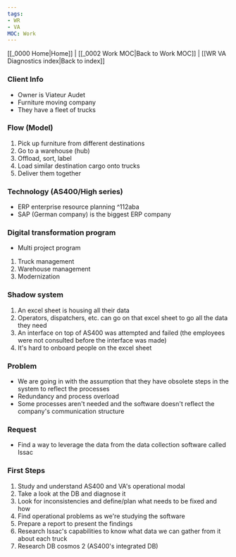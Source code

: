 ```yaml
---
tags:
- WR
- VA
MOC: Work
---
```

[[_0000 Home|Home]] | [[_0002 Work MOC|Back to Work MOC]] | [[WR VA Diagnostics index|Back to index]]
### Client Info
- Owner is Viateur Audet
- Furniture moving company
- They have a fleet of trucks

### Flow (Model)
1. Pick up furniture from different destinations
2. Go to a warehouse (hub)
3. Offload, sort, label
4. Load similar destination cargo onto trucks
5. Deliver them together

### Technology (AS400/High series)
- ERP enterprise resource planning ^112aba
- SAP (German company) is the biggest ERP company

### Digital transformation program
- Multi project program
1. Truck management
2. Warehouse management
3. Modernization

### Shadow system
1. An excel sheet is housing all their data
2. Operators, dispatchers, etc. can go on that excel sheet to go all the data they need
3. An interface on top of AS400 was attempted and failed (the employees were not consulted before the interface was made)
4. It's hard to onboard people on the excel sheet

### Problem
- We are going in with the assumption that they have obsolete steps in the system to reflect the processes
- Redundancy and process overload
- Some processes aren't needed and the software doesn't reflect the company's communication structure

### Request
- Find a way to leverage the data from the data collection software called Issac

### First Steps
1. Study and understand AS400 and VA's operational modal
2. Take a look at the DB and diagnose it
3. Look for inconsistencies and define/plan what needs to be fixed and how
4. Find operational problems as we're studying the software
5. Prepare a report to present the findings
6. Research Issac's capabilities to know what data we can gather from it about each truck
7. Research DB cosmos 2 (AS400's integrated DB)